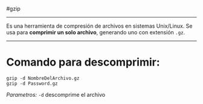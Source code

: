 #gzip

-----
Es una herramienta de compresión de archivos en sistemas Unix/Linux. Se usa para **comprimir un solo archivo**, generando uno con extensión `.gz`.

---------
# Comando para descomprimir:
```shell
gzip -d NombreDelArchivo.gz
gzip -d Password.gz
```
*Parametros:*
	`-d` descomprime el archivo